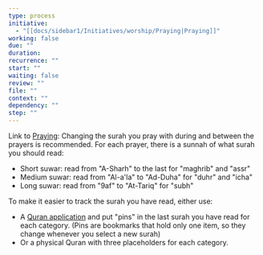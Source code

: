 ```yaml
---
type: process
initiative:
  - "[[docs/sidebar1/Initiatives/worship/Praying|Praying]]"
working: false
due: ""
duration: 
recurrence: ""
start: ""
waiting: false
review: ""
file: ""
context: ""
dependency: ""
step: ""
---
```


Link to [Praying](docs/sidebar1/Initiatives/worship/Praying.md): Changing the surah you pray with during and between the prayers is recommended. For each prayer, there is a sunnah of what surah you should read:

* Short suwar: read from "A-Sharh" to the last for "maghrib" and "assr"
* Medium suwar: read from "Al-a'la" to "Ad-Duha" for "duhr" and "icha"
* Long suwar: read from "9af" to "At-Tariq" for "subh"

To make it easier to track the surah you have read, either use:

* A [Quran application](https://play.google.com/store/apps/details?id=com.greentech.quran&hl=en) and put "pins" in the last surah you have read for each category. (Pins are bookmarks that hold only one item, so they change whenever you select a new surah)
* Or a physical Quran with three placeholders for each category.
